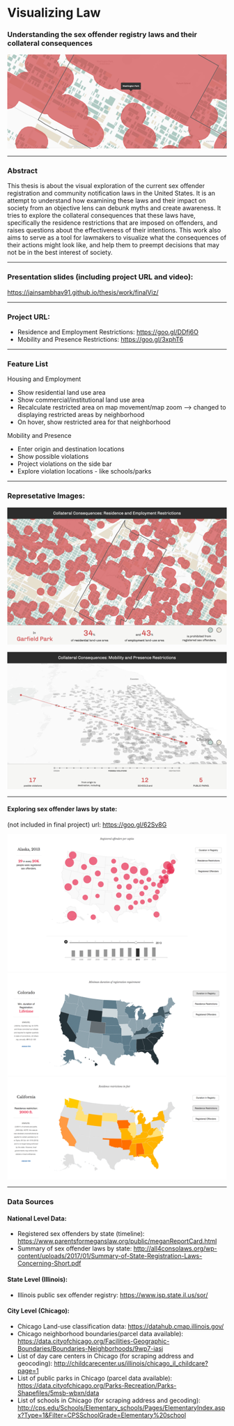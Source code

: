 # Visualizing Law
### Understanding the sex offender registry laws and their collateral consequences

![preview](preview.png? "preview")

---

### Abstract

This thesis is about the visual exploration of the current sex offender registration and community notification laws in the United States. It is an attempt to understand how examining these laws and their impact on society from an objective lens can debunk myths and create awareness. It tries to explore the collateral consequences that these laws have, specifically the residence restrictions that are imposed on offenders, and raises questions about the effectiveness of their intentions. This work also aims to serve as a tool for lawmakers to visualize what the consequences of their actions might look like, and help them to preempt decisions that may not be in the best interest of society.

---

### Presentation slides (including project URL and video):

https://jainsambhav91.github.io/thesis/work/finalViz/

---

### Project URL:

* Residence and Employment Restrictions: https://goo.gl/DDfj6O
* Mobility and Presence Restrictions: https://goo.gl/3xphT6

---


### Feature List

Housing and Employment
* Show residential land use area 
* Show commercial/institutional land use area 
* Recalculate restricted area on map movement/map zoom --> changed to displaying restricted areas by neighborhood
* On hover, show restricted area for that neighborhood

Mobility and Presence
* Enter origin and destination locations
* Show possible violations
* Project violations on the side bar
* Explore violation locations - like schools/parks

---

### Represetative Images:


![Alt text](1.png?raw=true "Residence and Employment Restrictions")

![Alt text](2.png?raw=true "Mobility and Presence Restrictions")

---

#### Exploring sex offender laws by state:
(not included in final project) url: https://goo.gl/62Sv8G

![state laws](3.png? "state laws")
![state laws](4.png? "state laws")
![state laws](5.png? "state laws")




---

### Data Sources

<!--prototype:-->
<!--![Alt text](visualization/nationalLevelPrototype.jpg?raw=true "National Level Prototype")-->

#### National Level Data:
* Registered sex offenders by state (timeline): https://www.parentsformeganslaw.org/public/meganReportCard.html
* Summary of sex offender laws by state: http://all4consolaws.org/wp-content/uploads/2017/01/Summary-of-State-Registration-Laws-Concerning-Short.pdf


#### State Level (Illinois): 
* Illinois public sex offender registry: https://www.isp.state.il.us/sor/


#### City Level (Chicago):
* Chicago Land-use classification data: https://datahub.cmap.illinois.gov/
* Chicago neighborhood boundaries(parcel data available): https://data.cityofchicago.org/Facilities-Geographic-Boundaries/Boundaries-Neighborhoods/9wp7-iasj
* List of day care centers in Chicago (for scraping address and geocoding): http://childcarecenter.us/illinois/chicago_il_childcare?page=1
* List of public parks in Chicago (parcel data available): https://data.cityofchicago.org/Parks-Recreation/Parks-Shapefiles/5msb-wbxn/data
* List of schools in Chicago (for scraping address and gecoding): http://cps.edu/Schools/Elementary_schools/Pages/ElementaryIndex.aspx?Type=1&Filter=CPSSchoolGrade=Elementary%20school

